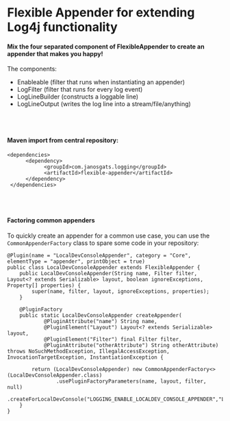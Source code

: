 # Flexible Appender for extending Log4j functionality

#### Mix the four separated component of FlexibleAppender to create an appender that makes you happy!
The components: 
- Enableable (filter that runs when instantiating an appender)
- LogFilter (filter that runs for every log event)
- LogLineBuilder (constructs a loggable line)
- LogLineOutput (writes the log line into a stream/file/anything)

<br>
<br>

#### Maven import from central repository:
```
<dependencies>
      <dependency>
            <groupId>com.janosgats.logging</groupId>
            <artifactId>flexible-appender</artifactId>
      </dependency>
 </dependencies>
 ```

<br>
<br>

#### Factoring common appenders
To quickly create an appender for a common use case, you can use the `CommonAppenderFactory` class to spare some code in your repository:

```
@Plugin(name = "LocalDevConsoleAppender", category = "Core", elementType = "appender", printObject = true)
public class LocalDevConsoleAppender extends FlexibleAppender {
    public LocalDevConsoleAppender(String name, Filter filter, Layout<? extends Serializable> layout, boolean ignoreExceptions, Property[] properties) {
        super(name, filter, layout, ignoreExceptions, properties);
    }

    @PluginFactory
    public static LocalDevConsoleAppender createAppender(
            @PluginAttribute("name") String name,
            @PluginElement("Layout") Layout<? extends Serializable> layout,
            @PluginElement("Filter") final Filter filter,
            @PluginAttribute("otherAttribute") String otherAttribute) throws NoSuchMethodException, IllegalAccessException, InvocationTargetException, InstantiationException {

        return (LocalDevConsoleAppender) new CommonAppenderFactory<>(LocalDevConsoleAppender.class)
                .usePluginFactoryParameters(name, layout, filter, null)
                .createForLocalDevConsole("LOGGING_ENABLE_LOCALDEV_CONSOLE_APPENDER","LOGGING_ENABLE_LOCALDEV_CONSOLE_APPENDER");
    }
}
```
